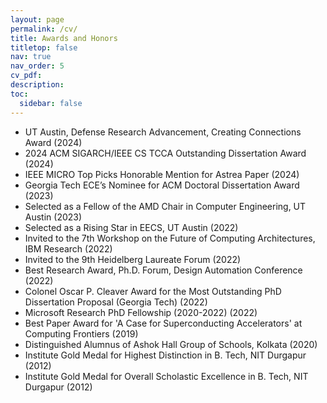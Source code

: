```yaml
---
layout: page
permalink: /cv/
title: Awards and Honors
titletop: false
nav: true
nav_order: 5
cv_pdf: 
description: 
toc:
  sidebar: false
---
```

- UT Austin, Defense Research Advancement, Creating Connections Award (2024)
- 2024 ACM SIGARCH/IEEE CS TCCA Outstanding Dissertation Award (2024)
- IEEE MICRO Top Picks Honorable Mention for Astrea Paper (2024)
- Georgia Tech ECE’s Nominee for ACM Doctoral Dissertation Award (2023)
- Selected as a Fellow of the AMD Chair in Computer Engineering, UT Austin (2023)
- Selected as a Rising Star in EECS, UT Austin (2022)
- Invited to the 7th Workshop on the Future of Computing Architectures, IBM Research (2022)
- Invited to the 9th Heidelberg Laureate Forum (2022)
- Best Research Award, Ph.D. Forum, Design Automation Conference (2022)
- Colonel Oscar P. Cleaver Award for the Most Outstanding PhD Dissertation Proposal (Georgia Tech) (2022)
- Microsoft Research PhD Fellowship (2020-2022) (2022)
- Best Paper Award for 'A Case for Superconducting Accelerators' at Computing Frontiers (2019)
- Distinguished Alumnus of Ashok Hall Group of Schools, Kolkata (2020)
- Institute Gold Medal for Highest Distinction in B. Tech, NIT Durgapur (2012)
- Institute Gold Medal for Overall Scholastic Excellence in B. Tech, NIT Durgapur (2012)
